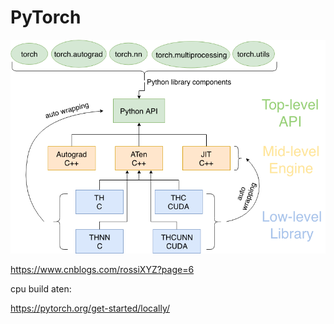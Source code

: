 # PyTorch

![architecture.png](./architecture.png)

https://www.cnblogs.com/rossiXYZ?page=6

cpu build aten:

https://pytorch.org/get-started/locally/
